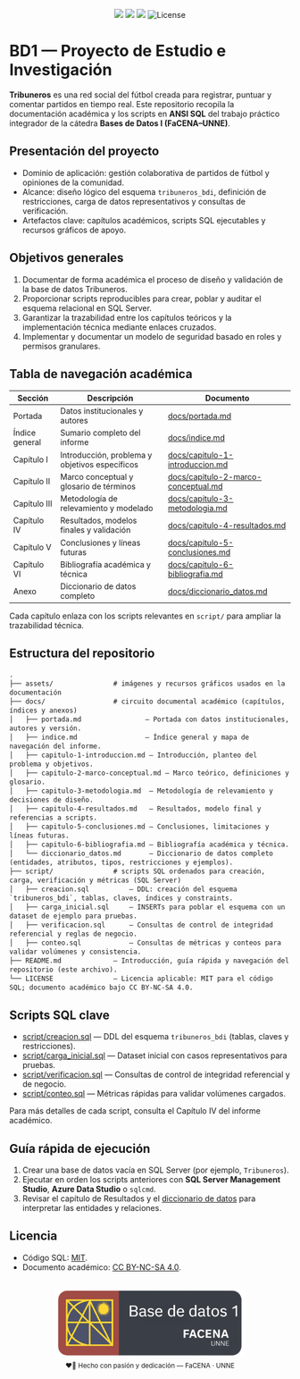 <div align="center">

  <!-- Badges -->
  <p>
    <img src="https://img.shields.io/badge/Cátedra-Bases%20de%20Datos%20I-008CFF?style=for-the-badge&labelColor=0a0a0a"/>
    <img src="https://img.shields.io/badge/Entrega-Fase%201-008CFF?style=for-the-badge&labelColor=0a0a0a"/>
    <img src="https://img.shields.io/badge/Motor- SQL%20Server-008CFF?style=for-the-badge&labelColor=0a0a0a"/>
    <img src="https://img.shields.io/github/license/tobiager/BD1-proyecto?style=for-the-badge&labelColor=0a0a0a&color=008CFF" alt="License"/>
  </p>

</div>

# BD1 — Proyecto de Estudio e Investigación

**Tribuneros** es una red social del fútbol creada para registrar, puntuar y comentar partidos en tiempo real. Este repositorio recopila la documentación académica y los scripts en **ANSI SQL** del trabajo práctico integrador de la cátedra **Bases de Datos I (FaCENA–UNNE)**.
 
## Presentación del proyecto
- Dominio de aplicación: gestión colaborativa de partidos de fútbol y opiniones de la comunidad.
- Alcance: diseño lógico del esquema `tribuneros_bdi`, definición de restricciones, carga de datos representativos y consultas de verificación.
- Artefactos clave: capítulos académicos, scripts SQL ejecutables y recursos gráficos de apoyo.

## Objetivos generales
1. Documentar de forma académica el proceso de diseño y validación de la base de datos Tribuneros.
2. Proporcionar scripts reproducibles para crear, poblar y auditar el esquema relacional en SQL Server.
3. Garantizar la trazabilidad entre los capítulos teóricos y la implementación técnica mediante enlaces cruzados.
4. Implementar y documentar un modelo de seguridad basado en roles y permisos granulares.

## Tabla de navegación académica
| Sección | Descripción | Documento |
| --- | --- | --- |
| Portada | Datos institucionales y autores | [docs/portada.md](docs/portada.md) |
| Índice general | Sumario completo del informe | [docs/indice.md](docs/indice.md) |
| Capítulo I | Introducción, problema y objetivos específicos | [docs/capitulo-1-introduccion.md](docs/capitulo-1-introduccion.md) |
| Capítulo II | Marco conceptual y glosario de términos | [docs/capitulo-2-marco-conceptual.md](docs/capitulo-2-marco-conceptual.md) |
| Capítulo III | Metodología de relevamiento y modelado | [docs/capitulo-3-metodologia.md](docs/capitulo-3-metodologia.md) |
| Capítulo IV | Resultados, modelos finales y validación | [docs/capitulo-4-resultados.md](docs/capitulo-4-resultados.md) |
| Capítulo V | Conclusiones y líneas futuras | [docs/capitulo-5-conclusiones.md](docs/capitulo-5-conclusiones.md) |
| Capítulo VI | Bibliografía académica y técnica | [docs/capitulo-6-bibliografia.md](docs/capitulo-6-bibliografia.md) |
| Anexo | Diccionario de datos completo | [docs/diccionario_datos.md](docs/diccionario_datos.md) |

Cada capítulo enlaza con los scripts relevantes en `script/` para ampliar la trazabilidad técnica.

## Estructura del repositorio
```text
.
├── assets/               # imágenes y recursos gráficos usados en la documentación
├── docs/                 # circuito documental académico (capítulos, índices y anexos)
│   ├── portada.md                — Portada con datos institucionales, autores y versión.
│   ├── indice.md                 — Índice general y mapa de navegación del informe.
│   ├── capitulo-1-introduccion.md — Introducción, planteo del problema y objetivos.
│   ├── capitulo-2-marco-conceptual.md — Marco teórico, definiciones y glosario.
│   ├── capitulo-3-metodologia.md  — Metodología de relevamiento y decisiones de diseño.
│   ├── capitulo-4-resultados.md   — Resultados, modelo final y referencias a scripts.
│   ├── capitulo-5-conclusiones.md — Conclusiones, limitaciones y líneas futuras.
│   ├── capitulo-6-bibliografia.md — Bibliografía académica y técnica.
│   └── diccionario_datos.md       — Diccionario de datos completo (entidades, atributos, tipos, restricciones y ejemplos).
├── script/               # scripts SQL ordenados para creación, carga, verificación y métricas (SQL Server)
│   ├── creacion.sql          — DDL: creación del esquema `tribuneros_bdi`, tablas, claves, índices y constraints.
│   ├── carga_inicial.sql     — INSERTs para poblar el esquema con un dataset de ejemplo para pruebas.
│   ├── verificacion.sql      — Consultas de control de integridad referencial y reglas de negocio.
│   ├── conteo.sql            — Consultas de métricas y conteos para validar volúmenes y consistencia.
├── README.md             — Introducción, guía rápida y navegación del repositorio (este archivo).
└── LICENSE               — Licencia aplicable: MIT para el código SQL; documento académico bajo CC BY‑NC‑SA 4.0.
```

## Scripts SQL clave
- [script/creacion.sql](script/creacion.sql) — DDL del esquema `tribuneros_bdi` (tablas, claves y restricciones).
- [script/carga_inicial.sql](script/carga_inicial.sql) — Dataset inicial con casos representativos para pruebas.
- [script/verificacion.sql](script/verificacion.sql) — Consultas de control de integridad referencial y de negocio.
- [script/conteo.sql](script/conteo.sql) — Métricas rápidas para validar volúmenes cargados.

Para más detalles de cada script, consulta el Capítulo IV del informe académico.

## Guía rápida de ejecución
1. Crear una base de datos vacía en SQL Server (por ejemplo, `Tribuneros`).
2. Ejecutar en orden los scripts anteriores con **SQL Server Management Studio**, **Azure Data Studio** o `sqlcmd`.
3. Revisar el capítulo de Resultados y el [diccionario de datos](docs/diccionario_datos.md) para interpretar las entidades y relaciones.

## Licencia
- Código SQL: [MIT](LICENSE).
- Documento académico: [CC BY-NC-SA 4.0](https://creativecommons.org/licenses/by-nc-sa/4.0/).

<div align="center">
  <br/>
  <img src="./assets/badge-bdi.png" alt="BDI Badge" height="120"/><br/>
  <sub>❤️🐔 Hecho con pasión y dedicación — FaCENA · UNNE</sub>
</div>
